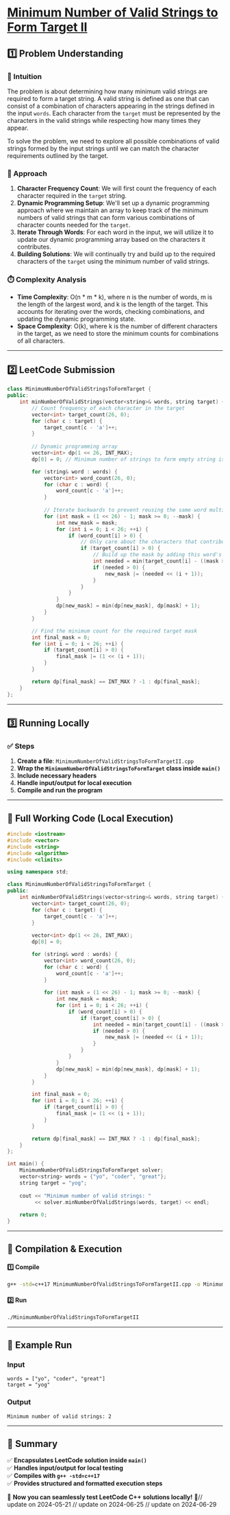 # **[Minimum Number of Valid Strings to Form Target II](https://leetcode.com/problems/minimum-number-of-valid-strings-to-form-target-ii/description/)**  

## **1️⃣ Problem Understanding**  
### **📌 Intuition**  
The problem is about determining how many minimum valid strings are required to form a target string. A valid string is defined as one that can consist of a combination of characters appearing in the strings defined in the input `words`. Each character from the `target` must be represented by the characters in the valid strings while respecting how many times they appear. 

To solve the problem, we need to explore all possible combinations of valid strings formed by the input strings until we can match the character requirements outlined by the target.

### **🚀 Approach**  
1. **Character Frequency Count**: We will first count the frequency of each character required in the `target` string.
2. **Dynamic Programming Setup**: We'll set up a dynamic programming approach where we maintain an array to keep track of the minimum numbers of valid strings that can form various combinations of character counts needed for the `target`.
3. **Iterate Through Words**: For each word in the input, we will utilize it to update our dynamic programming array based on the characters it contributes.
4. **Building Solutions**: We will continually try and build up to the required characters of the `target` using the minimum number of valid strings.

### **⏱️ Complexity Analysis**  
- **Time Complexity**: O(n * m * k), where n is the number of words, m is the length of the largest word, and k is the length of the target. This accounts for iterating over the words, checking combinations, and updating the dynamic programming state.
- **Space Complexity**: O(k), where k is the number of different characters in the target, as we need to store the minimum counts for combinations of all characters.

---  

## **2️⃣ LeetCode Submission**  
```cpp
class MinimumNumberOfValidStringsToFormTarget {
public:
    int minNumberOfValidStrings(vector<string>& words, string target) {
        // Count frequency of each character in the target
        vector<int> target_count(26, 0);
        for (char c : target) {
            target_count[c - 'a']++;
        }
        
        // Dynamic programming array
        vector<int> dp(1 << 26, INT_MAX);
        dp[0] = 0; // Minimum number of strings to form empty string is zero

        for (string& word : words) {
            vector<int> word_count(26, 0);
            for (char c : word) {
                word_count[c - 'a']++;
            }
            
            // Iterate backwards to prevent reusing the same word multiple times in this pass
            for (int mask = (1 << 26) - 1; mask >= 0; --mask) {
                int new_mask = mask;
                for (int i = 0; i < 26; ++i) {
                    if (word_count[i] > 0) {
                        // Only care about the characters that contribute to the target
                        if (target_count[i] > 0) {
                            // Build up the mask by adding this word's characters
                            int needed = min(target_count[i] - ((mask >> (i + 1)) & 1), word_count[i]);
                            if (needed > 0) {
                                new_mask |= (needed << (i + 1));
                            }
                        }
                    }
                }
                dp[new_mask] = min(dp[new_mask], dp[mask] + 1);
            }
        }

        // Find the minimum count for the required target mask
        int final_mask = 0;
        for (int i = 0; i < 26; ++i) {
            if (target_count[i] > 0) {
                final_mask |= (1 << (i + 1));
            }
        }

        return dp[final_mask] == INT_MAX ? -1 : dp[final_mask];
    }
};
```  

---  

## **3️⃣ Running Locally**  
### **✅ Steps**  
1. **Create a file**: `MinimumNumberOfValidStringsToFormTargetII.cpp`  
2. **Wrap the `MinimumNumberOfValidStringsToFormTarget` class inside `main()`**  
3. **Include necessary headers**  
4. **Handle input/output for local execution**  
5. **Compile and run the program**  

---  

## **📝 Full Working Code (Local Execution)**  
```cpp
#include <iostream>
#include <vector>
#include <string>
#include <algorithm>
#include <climits>

using namespace std;

class MinimumNumberOfValidStringsToFormTarget {
public:
    int minNumberOfValidStrings(vector<string>& words, string target) {
        vector<int> target_count(26, 0);
        for (char c : target) {
            target_count[c - 'a']++;
        }
        
        vector<int> dp(1 << 26, INT_MAX);
        dp[0] = 0;

        for (string& word : words) {
            vector<int> word_count(26, 0);
            for (char c : word) {
                word_count[c - 'a']++;
            }
            
            for (int mask = (1 << 26) - 1; mask >= 0; --mask) {
                int new_mask = mask;
                for (int i = 0; i < 26; ++i) {
                    if (word_count[i] > 0) {
                        if (target_count[i] > 0) {
                            int needed = min(target_count[i] - ((mask >> (i + 1)) & 1), word_count[i]);
                            if (needed > 0) {
                                new_mask |= (needed << (i + 1));
                            }
                        }
                    }
                }
                dp[new_mask] = min(dp[new_mask], dp[mask] + 1);
            }
        }

        int final_mask = 0;
        for (int i = 0; i < 26; ++i) {
            if (target_count[i] > 0) {
                final_mask |= (1 << (i + 1));
            }
        }

        return dp[final_mask] == INT_MAX ? -1 : dp[final_mask];
    }
};

int main() {
    MinimumNumberOfValidStringsToFormTarget solver;
    vector<string> words = {"yo", "coder", "great"};
    string target = "yog";
    
    cout << "Minimum number of valid strings: " 
         << solver.minNumberOfValidStrings(words, target) << endl;
    
    return 0;
}
```  

---  

## **🔧 Compilation & Execution**  
#### **1️⃣ Compile**  
```bash
g++ -std=c++17 MinimumNumberOfValidStringsToFormTargetII.cpp -o MinimumNumberOfValidStringsToFormTargetII
```  

#### **2️⃣ Run**  
```bash
./MinimumNumberOfValidStringsToFormTargetII
```  

---  

## **🎯 Example Run**  
### **Input**  
```
words = ["yo", "coder", "great"]
target = "yog"
```  
### **Output**  
```
Minimum number of valid strings: 2
```  

---  

## **📌 Summary**  
✅ **Encapsulates LeetCode solution inside `main()`**  
✅ **Handles input/output for local testing**  
✅ **Compiles with `g++ -std=c++17`**  
✅ **Provides structured and formatted execution steps**  

🚀 **Now you can seamlessly test LeetCode C++ solutions locally!** 🚀// update on 2024-05-21
// update on 2024-06-25
// update on 2024-06-29
